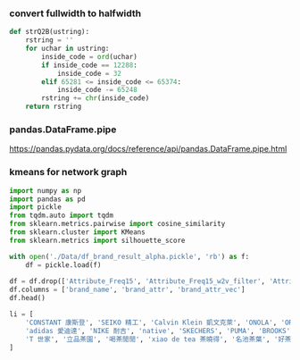 ### convert fullwidth to halfwidth
```python
def strQ2B(ustring):
    rstring = ''
    for uchar in ustring:
        inside_code = ord(uchar)
        if inside_code == 12288:
            inside_code = 32
        elif 65281 <= inside_code <= 65374:
            inside_code -= 65248
        rstring += chr(inside_code)
    return rstring
```


### pandas.DataFrame.pipe
https://pandas.pydata.org/docs/reference/api/pandas.DataFrame.pipe.html



### kmeans for network graph
```python
import numpy as np
import pandas as pd
import pickle
from tqdm.auto import tqdm
from sklearn.metrics.pairwise import cosine_similarity
from sklearn.cluster import KMeans
from sklearn.metrics import silhouette_score

with open('./Data/df_brand_result_alpha.pickle', 'rb') as f:
    df = pickle.load(f)
    
df = df.drop(['Attribute_Freq15', 'Attribute_Freq15_w2v_filter', 'Attribute_diff'], axis=1)
df.columns = ['brand_name', 'brand_attr', 'brand_attr_vec']
df.head()

li = [
    'CONSTANT 康斯登', 'SEIKO 精工', 'Calvin Klein 凱文克萊', 'ONOLA', 'ORIENT 東方錶', 'CITIZEN 星辰',
    'adidas 愛迪達', 'NIKE 耐吉', 'native', 'SKECHERS', 'PUMA', 'BROOKS', 'K-SWISS', 'asics 亞瑟士',
    'T 世家', '立品茶園', '喝茶閒閒', 'xiao de tea 茶曉得', '名池茶葉', '好茶在人間', 'TEAMTE'
]


```
